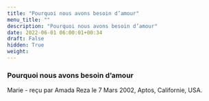 ```yaml
---
title: "Pourquoi nous avons besoin d’amour"
menu_title: ""
description: "Pourquoi nous avons besoin d’amour"
date: 2022-06-01 06:00:01+00:34
draft: False
hidden: True
weight:
---
```

### Pourquoi nous avons besoin d’amour

Marie - reçu par Amada Reza le 7 Mars 2002, Aptos, Californie, USA.

